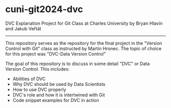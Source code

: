 # cuni-git2024-dvc
DVC Explanation Project for Git Class at Charles University by Bryan Hlavín and Jakub Veřtát

------------------------------------------------------------------------------------
This repository serves as the repository for the final project in the "Version Control with Git" class as instructed by Martin Hronec. 
The topic of choice for this project was "DVC-Data Version Control"

The goal of this repository is to discuss in some detail "DVC" or Data Version Control. This includes:

  - Abilities of DVC
  - Why DVC should be used by Data Scientists
  - How to use DVC properly
  - DVC's role and how it is intertwined with Git
  - Code snippet examples for DVC in action
